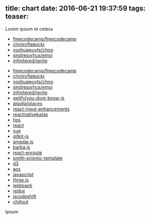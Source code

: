 title: chart
date: 2016-06-21 19:37:59
tags:
teaser:
---

Lorem ipsum et cetera  

<style>
svg{
    width:100%;
}

text {

}

.axis path,
.axis line {
  fill: none;
  stroke: #000;
  shape-rendering: crispEdges;
}

.line {
  fill: none;
  stroke-width: 1.5px;
}

.label {
  text-anchor: middle;
}

.label rect {
  fill: white;
}

.label-key {
  font-weight: bold;
  text-align: right;
  width: 100px;
}
</style>

<script src="http://d3js.org/d3.v4.0.0-alpha.9.min.js"></script>

<ul class="github-chart" data-dates="2015-07-20,2015-07-21,2015-07-22,2015-07-23,2015-07-24,2015-07-25,2015-07-26">
    <li data-positions="5,4,3,2,1,1,1" data-stars="100,300,200,300,300,300,300">
        <a class="github-repo" href="https://github.com/freecodecamp/freecodecamp">freecodecamp/freecodecamp</a>
    </li>
    <li data-positions="3,2,1,1,2,3,2" data-stars="90,310,200,300,300,300,210">
        <a class="github-repo" class="github-repo" href="https://github.com/chmln/flatpickr">chmln/flatpickr</a>
    </li>
    <li data-positions="1,3,5,3,3,2,3" data-stars="100,300,200,300,300,300,290">
        <a class="github-repo" class="github-repo" href="https://github.com/yoshuawuyts/choo">yoshuawuyts/choo</a>
    </li>
    <li data-positions="2,1,2,5,5,5,4" data-stars="100,300,200,300,300,300,280">
        <a class="github-repo" class="github-repo" href="https://github.com/sindresorhus/emoj">sindresorhus/emoj</a>
    </li>
    <li data-positions="4,5,4,4,4,4,5" data-stars="100,300,200,300,300,300,270">
        <a class="github-repo" href="https://github.com/infinitered/ignite">infinitered/ignite</a>
    </li>
</ul>


<ul class="github-char" data-dates="2015-07-20,2015-07-21,2015-07-22,2015-07-23,2015-07-24,2015-07-25,2015-07-26">
    <li data-positions="5,4,3,2,1,1,1" data-stars="100,300,200,300,300,300,300">
        <a class="github-repo" href="https://github.com/freecodecamp/freecodecamp">freecodecamp/freecodecamp</a>
    </li>
    <li data-positions="3,2,1,1,2,3,2" data-stars="90,310,200,300,300,300,210">
        <a class="github-repo" class="github-repo" href="https://github.com/chmln/flatpickr">chmln/flatpickr</a>
    </li>
    <li data-positions="1,3,5,3,3,2,3" data-stars="100,300,200,300,300,300,290">
        <a class="github-repo" class="github-repo" href="https://github.com/yoshuawuyts/choo">yoshuawuyts/choo</a>
    </li>
    <li data-positions="2,1,2,5,5,5,4" data-stars="100,300,200,300,300,300,280">
        <a class="github-repo" class="github-repo" href="https://github.com/sindresorhus/emoj">sindresorhus/emoj</a>
    </li>
    <li data-positions="4,5,4,4,4,4,5" data-stars="100,300,200,300,300,300,270">
        <a class="github-repo" href="https://github.com/infinitered/ignite">infinitered/ignite</a>
    </li>
    <li data-positions="6,6,6,6,6,6,6" data-stars="100,300,200,300,300,300,260">
        <a class="github-repo" href="https://github.com/getify/you-dont-know-js">getify/you-dont-know-js</a>
    </li>
    <li data-positions="7,7,7,7,7,7,7" data-stars="100,300,200,300,300,300,250">
        <a class="github-repo" href="https://github.com/algolia/places">algolia/places</a>
    </li>
    <li data-positions="8,8,8,8,8,8,8" data-stars="100,300,200,300,300,300,300">
        <a class="github-repo" href="https://github.com/alexkuz/react-input-enhancement">react-input-enhancements</a>
    </li>
    <li data-positions="9,9,9,9,9,9,9" data-stars="100,300,200,300,300,300,300">
        <a class="github-repo" href="https://github.com/jondot/reactnativekatas">reactnativekatas</a>
    </li>
    <li data-positions="10,10,10,10,10,10,10" data-stars="100,300,200,300,300,300,300">
        <a class="github-repo" href="https://github.com/git-tips/tips">tips</a>
    </li>
    <li data-positions="15,14,13,12,11,11,11" data-stars="100,300,200,300,300,300,300">
        <a class="github-repo" href="https://github.com/facebook/react">react</a>
    </li>
    <li data-positions="13,12,11,11,12,13,12" data-stars="100,300,200,300,300,300,300">
        <a class="github-repo" href="https://github.com/vuejs/vue">vue</a>
    </li>
    <li data-positions="11,13,15,13,13,12,13" data-stars="100,300,200,300,300,300,300">
        <a class="github-repo" href="https://github.com/samypesse/gitkit-js">gitkit-js</a>
    </li>
    <li data-positions="12,11,12,15,15,15,14" data-stars="100,300,200,300,300,300,300">
        <a class="github-repo" href="https://github.com/angular/angular.js">angular.js</a>
    </li>
    <li data-positions="14,15,14,14,14,14,15" data-stars="100,300,200,300,300,300,300">
        <a class="github-repo" href="https://github.com/luruke/barba.js">barba.js</a>
    </li>
    <li data-positions="16,16,16,16,16,16,16" data-stars="100,300,200,300,300,300,300">
        <a class="github-repo" href="https://github.com/tj/react-enroute">react-enroute</a>
    </li>
    <li data-positions="17,17,17,17,17,17,17" data-stars="100,300,200,300,300,300,300">
        <a class="github-repo" href="https://github.com/futurice/metalsmith-prismic-templatmetal">smith-prismic-template</a>
    </li>
    <li data-stars="100,300,200,300,300,300,300">
        <a class="github-repo" href="https://github.com/d3/d3">d3</a>
    </li>
    <li data-stars="100,300,200,300,300,300,300">
        <a class="github-repo" href="https://github.com/michalsnik/aos">aos</a>
    </li>
    <li data-stars="100,300,200,300,300,300,300">
        <a class="github-repo" href="https://github.com/airbnb/javascript">javascript</a>
    </li>
    <li data-stars="100,300,200,300,300,300,300">
        <a class="github-repo" href="https://github.com/mrdoob/three.js">three.js</a>
    </li>
    <li data-stars="100,300,200,300,300,300,300">
        <a class="github-repo" href="https://github.com/webpack/webpack">webpack</a>
    </li>
    <li data-stars="100,300,200,300,300,300,300">
        <a class="github-repo" href="https://github.com/reactjs/redux">redux</a>
    </li>
    <li data-stars="100,300,200,300,300,300,300">
        <a class="github-repo" href="https://github.com/facebook/jscodeshift">jscodeshift</a>
    </li>
    <li data-stars="100,300,200,300,300,300,300">
        <a class="github-repo" href="https://github.com/polygonplanet/chillout">chillout</a>
    </li>
</ul>


Ipsum